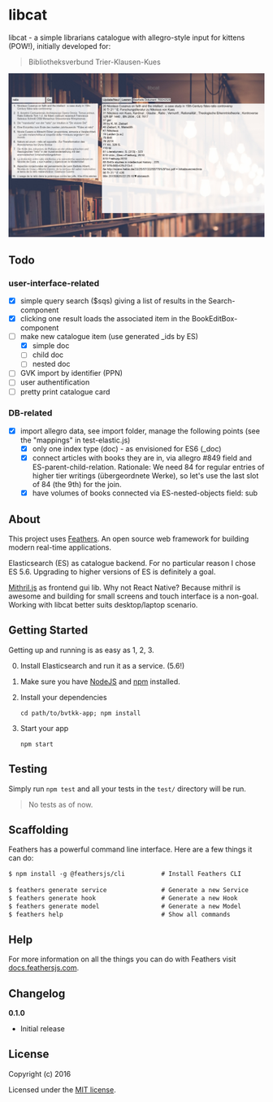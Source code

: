 # libcat

libcat - a simple librarians catalogue with allegro-style input for kittens (POW!), initially developed for:

> Bibliotheksverbund Trier-Klausen-Kues

![interface: first version](./libcat-001.jpg)

## Todo

### user-interface-related
- [x] simple query search ($sqs) giving a list of results in the Search-component
- [x] clicking one result loads the associated item in the BookEditBox-component
- [ ] make new catalogue item (use generated _ids by ES)
    - [x] simple doc
    - [ ] child doc
    - [ ] nested doc
- [ ] GVK import by identifier (PPN)
- [ ] user authentification
- [ ] pretty print catalogue card

### DB-related

- [x] import allegro data, see import folder, manage the following points (see the "mappings" in test-elastic.js)
    - [x] only one index type (doc) - as envisioned for ES6 (_doc)
    - [x] connect articles with books they are in, via allegro #849 field and ES-parent-child-relation. Rationale: We need 84 for regular entries of higher tier writings (übergeordnete Werke), so let's use the last slot of 84 (the 9th) for the join.
    - [x] have volumes of books connected via ES-nested-objects field: sub

## About

This project uses [Feathers](http://feathersjs.com). An open source web framework for building modern real-time applications.

Elasticsearch (ES) as catalogue backend. For no particular reason I chose ES 5.6. Upgrading to higher versions of ES is definitely a goal.

[Mithril.js](https://mithriljs.org) as frontend gui lib. Why not React Native? Because mithril is awesome and building for small screens and touch interface is a non-goal. Working with libcat better suits desktop/laptop scenario.

## Getting Started

Getting up and running is as easy as 1, 2, 3.

0. Install Elasticsearch and run it as a service. (5.6!)
1. Make sure you have [NodeJS](https://nodejs.org/) and [npm](https://www.npmjs.com/) installed.
2. Install your dependencies

    ```
    cd path/to/bvtkk-app; npm install
    ```

3. Start your app

    ```
    npm start
    ```

## Testing

Simply run `npm test` and all your tests in the `test/` directory will be run.

> No tests as of now.

## Scaffolding

Feathers has a powerful command line interface. Here are a few things it can do:

```
$ npm install -g @feathersjs/cli          # Install Feathers CLI

$ feathers generate service               # Generate a new Service
$ feathers generate hook                  # Generate a new Hook
$ feathers generate model                 # Generate a new Model
$ feathers help                           # Show all commands
```

## Help

For more information on all the things you can do with Feathers visit [docs.feathersjs.com](http://docs.feathersjs.com).

## Changelog

__0.1.0__

- Initial release

## License

Copyright (c) 2016

Licensed under the [MIT license](LICENSE).
